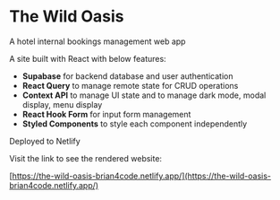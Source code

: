 # The Wild Oasis

A hotel internal bookings management web app

A site built with React with below features:

- **Supabase** for backend database and user authentication
- **React Query** to manage remote state for CRUD operations
- **Context API** to manage UI state and to manage dark mode, modal display, menu display
- **React Hook Form** for input form management
- **Styled Components** to style each component independently

Deployed to Netlify

Visit the link to see the rendered website:

[https://the-wild-oasis-brian4code.netlify.app/](https://the-wild-oasis-brian4code.netlify.app/)
